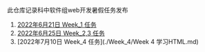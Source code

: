 此仓库记录科中软件组web开发暑假任务发布

1.  [2022年6月21日 Week_1 任务](./Week_1/Week_1_Git与Github的基本使用.md)
2.  [2022年6月25日 Week_2,3 任务](./Week_2,3/Week_2,3_开发环境搭建，熟悉NPM与GoModule环境.md)
2.  [2022年7月10日 Week_4 任务](./Week_4/Week 4 学习HTML.md)
